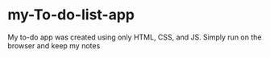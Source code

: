 # my-To-do-list-app
My to-do app was created using only HTML, CSS, and JS.  Simply run on the browser and keep my notes
